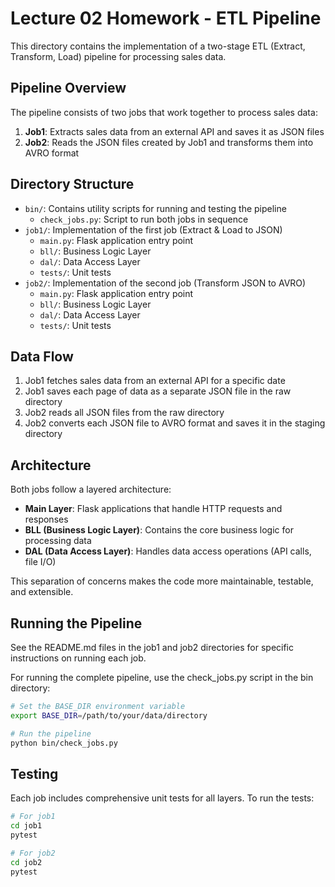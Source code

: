 # Lecture 02 Homework - ETL Pipeline

This directory contains the implementation of a two-stage ETL (Extract, Transform, Load) pipeline for processing sales data.

## Pipeline Overview

The pipeline consists of two jobs that work together to process sales data:

1. **Job1**: Extracts sales data from an external API and saves it as JSON files
2. **Job2**: Reads the JSON files created by Job1 and transforms them into AVRO format

## Directory Structure

- `bin/`: Contains utility scripts for running and testing the pipeline
  - `check_jobs.py`: Script to run both jobs in sequence
- `job1/`: Implementation of the first job (Extract & Load to JSON)
  - `main.py`: Flask application entry point
  - `bll/`: Business Logic Layer
  - `dal/`: Data Access Layer
  - `tests/`: Unit tests
- `job2/`: Implementation of the second job (Transform JSON to AVRO)
  - `main.py`: Flask application entry point
  - `bll/`: Business Logic Layer
  - `dal/`: Data Access Layer
  - `tests/`: Unit tests

## Data Flow

1. Job1 fetches sales data from an external API for a specific date
2. Job1 saves each page of data as a separate JSON file in the raw directory
3. Job2 reads all JSON files from the raw directory
4. Job2 converts each JSON file to AVRO format and saves it in the staging directory

## Architecture

Both jobs follow a layered architecture:

- **Main Layer**: Flask applications that handle HTTP requests and responses
- **BLL (Business Logic Layer)**: Contains the core business logic for processing data
- **DAL (Data Access Layer)**: Handles data access operations (API calls, file I/O)

This separation of concerns makes the code more maintainable, testable, and extensible.

## Running the Pipeline

See the README.md files in the job1 and job2 directories for specific instructions on running each job.

For running the complete pipeline, use the check_jobs.py script in the bin directory:

```bash
# Set the BASE_DIR environment variable
export BASE_DIR=/path/to/your/data/directory

# Run the pipeline
python bin/check_jobs.py
```

## Testing

Each job includes comprehensive unit tests for all layers. To run the tests:

```bash
# For job1
cd job1
pytest

# For job2
cd job2
pytest
```